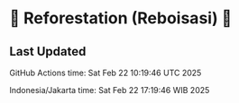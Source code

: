 
# 🌳 Reforestation (Reboisasi) 🌲

## Last Updated

GitHub Actions time: Sat Feb 22 10:19:46 UTC 2025

Indonesia/Jakarta time: Sat Feb 22 17:19:46 WIB 2025

